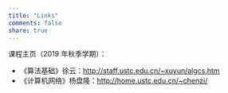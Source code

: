 ```yaml
---
title: "Links"
comments: false
share: true
---
```


课程主页（2019 年秋季学期）：

- 《算法基础》徐云：<http://staff.ustc.edu.cn/~xuyun/algcs.htm>
- 《计算机网络》杨盘隆：<http://home.ustc.edu.cn/~chenzi/>
